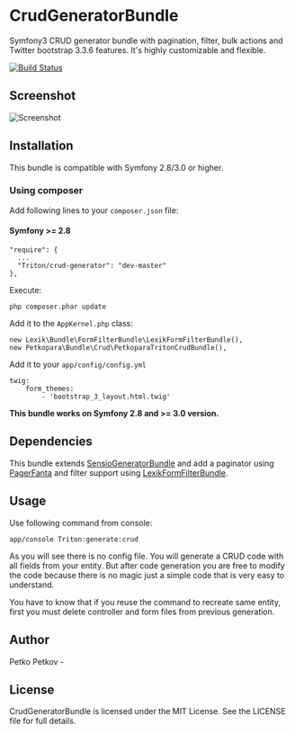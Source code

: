 # CrudGeneratorBundle
Symfony3 CRUD generator bundle with pagination, filter, bulk actions and Twitter bootstrap 3.3.6 features.
It's highly customizable and flexible. 

[![Build Status](https://travis-ci.org/petkopara/TritonCrudBundle.svg?branch=master)](https://travis-ci.org/petkopara/TritonCrudBundle)


## Screenshot

![Screenshot](https://raw.github.com/Triton/CrudGeneratorBundle/master/screenshot.png "Screenshot")

## Installation
This bundle is compatible with Symfony 2.8/3.0 or higher.

### Using composer

Add following lines to your `composer.json` file:

#### Symfony >= 2.8 

    "require": {
      ...
      "Triton/crud-generator": "dev-master"
    },


Execute:

    php composer.phar update

Add it to the `AppKernel.php` class:

    new Lexik\Bundle\FormFilterBundle\LexikFormFilterBundle(),
    new Petkopara\Bundle\Crud\PetkoparaTritonCrudBundle(),

Add it to your `app/config/config.yml`

    twig:
        form_themes:
			- 'bootstrap_3_layout.html.twig' 

**This bundle works on Symfony 2.8 and >= 3.0 version.**


## Dependencies

This bundle extends [SensioGeneratorBundle](https://github.com/sensio/SensioGeneratorBundle) and add a paginator using [PagerFanta](https://github.com/whiteoctober/Pagerfanta/) and filter
support using [LexikFormFilterBundle](https://github.com/lexik/LexikFormFilterBundle).

## Usage

Use following command from console:

    app/console Triton:generate:crud

As you will see there is no config file. You will generate a CRUD code with all fields from your entity. But after code generation you
are free to modify the code because there is no magic just a simple code that is very easy to understand.

You have to know that if you reuse the command to recreate same entity, first you must delete controller and form files
from previous generation.

## Author

Petko Petkov - 


## License

CrudGeneratorBundle is licensed under the MIT License. See the LICENSE file for full details.